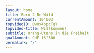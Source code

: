```yaml
---
layout: home
title: Born 2 Be Wild
currentAmount: 10'003
topvideoID: 0wOx4ppcTgY
topvideo-title: Willkommen!
subtitle: Orang-Utans in die Freiheit
goalAmount: CHF 16'500
permalink: "/"
---
```

